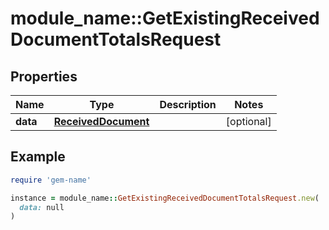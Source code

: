 # module_name::GetExistingReceivedDocumentTotalsRequest

## Properties

| Name | Type | Description | Notes |
| ---- | ---- | ----------- | ----- |
| **data** | [**ReceivedDocument**](ReceivedDocument.md) |  | [optional] |

## Example

```ruby
require 'gem-name'

instance = module_name::GetExistingReceivedDocumentTotalsRequest.new(
  data: null
)
```


